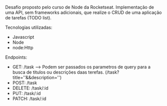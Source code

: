 Desafio proposto pelo curso de Node da Rocketseat.
Implementação de uma API, sem frameworks adicionais, que realize o CRUD de uma aplicação de tarefas (TODO list).

Tecnologias utilizadas:
- Javascript
- Node
- node:Http

Endpoints: 
- GET: /task --> Podem ser passados os parametros de query para a busca de titulos ou descrições daas terefas. (/task?title=''&&description='')
- POST: /task
- DELETE: /task/:id
- PUT: /task/:id
- PATCH: /task/:id
